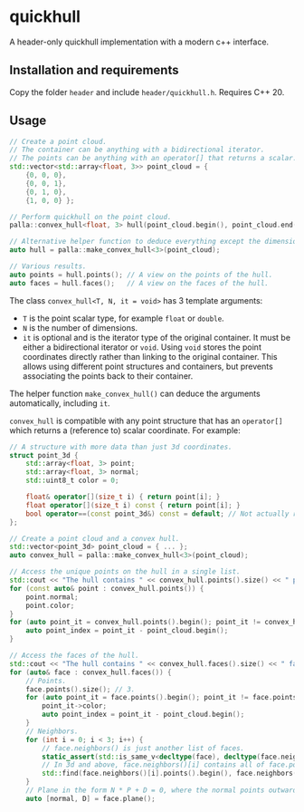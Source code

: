 # quickhull

A header-only quickhull implementation with a modern c++ interface.

## Installation and requirements

Copy the folder `header` and include `header/quickhull.h`. Requires C++ 20.

## Usage

```c++
// Create a point cloud. 
// The container can be anything with a bidirectional iterator.
// The points can be anything with an operator[] that returns a scalar.
std::vector<std::array<float, 3>> point_cloud = { 
    {0, 0, 0}, 
    {0, 0, 1}, 
    {0, 1, 0},
    {1, 0, 0} };

// Perform quickhull on the point cloud.
palla::convex_hull<float, 3> hull(point_cloud.begin(), point_cloud.end());

// Alternative helper function to deduce everything except the dimension.
auto hull = palla::make_convex_hull<3>(point_cloud);

// Various results.
auto points = hull.points(); // A view on the points of the hull.
auto faces = hull.faces();   // A view on the faces of the hull.
```


The class `convex_hull<T, N, it = void>` has 3 template arguments:
* `T` is the point scalar type, for example `float` or `double`.
* `N` is the number of dimensions.
* `it` is optional and is the iterator type of the original container. It must be either a bidirectional iterator or `void`. Using `void` stores the point coordinates directly rather than linking to the original container. This allows using different point structures and containers, but prevents associating the points back to their container.

The helper function `make_convex_hull()` can deduce the arguments automatically, including `it`.

`convex_hull` is compatible with any point structure that has an `operator[]` which returns a (reference to) scalar coordinate. For example:

```c++
// A structure with more data than just 3d coordinates.
struct point_3d {
    std::array<float, 3> point;
    std::array<float, 3> normal;
    std::uint8_t color = 0;

    float& operator[](size_t i) { return point[i]; }
    float operator[](size_t i) const { return point[i]; }
    bool operator==(const point_3d&) const = default; // Not actually required.
};

// Create a point cloud and a convex hull.
std::vector<point_3d> point_cloud = { ... };
auto convex_hull = palla::make_convex_hull<3>(point_cloud);

// Access the unique points on the hull in a single list.
std::cout << "The hull contains " << convex_hull.points().size() << " points.\n";
for (const auto& point : convex_hull.points()) {
    point.normal;
    point.color;
}
for (auto point_it = convex_hull.points().begin(); point_it != convex_hull.points().end(); ++point_it) {
    auto point_index = point_it - point_cloud.begin();
}

// Access the faces of the hull.
std::cout << "The hull contains " << convex_hull.faces().size() << " face.\n";
for (auto& face : convex_hull.faces()) {
    // Points.
    face.points().size(); // 3.
    for (auto point_it = face.points().begin(); point_it != face.points().end(); ++point_it) {
        point_it->color;
        auto point_index = point_it - point_cloud.begin();  
    }
    // Neighbors.
    for (int i = 0; i < 3; i++) {
        // face.neighbors() is just another list of faces.
        static_assert(std::is_same_v<decltype(face), decltype(face.neighbors()[i])>);
        // In 3d and above, face.neighbors()[i] contains all of face.points() except face.points()[i].
        std::find(face.neighbors()[i].points().begin(), face.neighbors()[i].points().end(), face.points()[i]);
    }
    // Plane in the form N * P + D = 0, where the normal points outwards.
    auto [normal, D] = face.plane();
```

